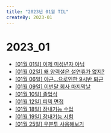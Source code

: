 ```yaml
---
title: "2023년 01월 TIL"
createBy: 2023-01
---
```


# 2023_01
 - [[01월 01일] 이제 미성년자 아님](/sdhs/2301/230101.md)
 - [[01월 02일] 왜 양력설은 설연휴가 없지?](/sdhs/2301/230102.md)
 - [[01월 06일] 야근...으로인한 9시반 퇴근](/sdhs/2301/230106.md)
 - [[01월 09일] 이번달 회사 마지막날](/sdhs/2301/230109.md)
 - [[01월 10일] 졸업식](/sdhs/2301/230110.md)
 - [[01월 12일] 피텍 면접](/sdhs/2301/230112.md)
 - [[01월 18일] 장내기능 수업](/sdhs/2301/230118.md)
 - [[01월 19일] 장내기능 시험](/sdhs/2301/230119.md)
 - [[01월 25일] 우분투 사용해보기](/sdhs/2301/230125.md)